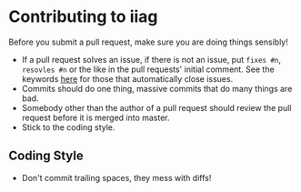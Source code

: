 Contributing to iiag
====================

Before you submit a pull request, make sure you are doing things sensibly!

  * If a pull request solves an issue, if there is not an issue, put `fixes #n`,
    `resovles #n` or the like in the pull requests' initial comment. See the keywords
    [here](https://help.github.com/articles/closing-issues-via-commit-messages/) for
    those that automatically close issues.
  * Commits should do one thing, massive commits that do many things are bad.
  * Somebody other than the author of a pull request should review the pull request
    before it is merged into master.
  * Stick to the coding style.

Coding Style
------------

* Don't commit trailing spaces, they mess with diffs!
